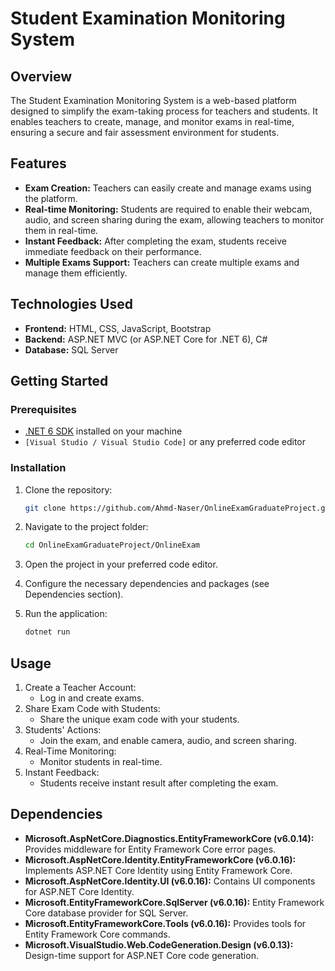 # Student Examination Monitoring System

## Overview

The Student Examination Monitoring System is a web-based platform designed to simplify the exam-taking process for teachers and students. It enables teachers to create, manage, and monitor exams in real-time, ensuring a secure and fair assessment environment for students.

## Features

- **Exam Creation:** Teachers can easily create and manage exams using the platform.
- **Real-time Monitoring:** Students are required to enable their webcam, audio, and screen sharing during the exam, allowing teachers to monitor them in real-time.
- **Instant Feedback:** After completing the exam, students receive immediate feedback on their performance.
- **Multiple Exams Support:** Teachers can create multiple exams and manage them efficiently.

## Technologies Used

- **Frontend:** HTML, CSS, JavaScript, Bootstrap
- **Backend:** ASP.NET MVC (or ASP.NET Core for .NET 6), C#
- **Database:** SQL Server


## Getting Started

### Prerequisites

- [.NET 6 SDK](https://dotnet.microsoft.com/download/dotnet/6.0) installed on your machine
- `[Visual Studio / Visual Studio Code]` or any preferred code editor

### Installation

1. Clone the repository:

   ```bash
   git clone https://github.com/Ahmd-Naser/OnlineExamGraduateProject.git
2. Navigate to the project folder:

   ```bash
   cd OnlineExamGraduateProject/OnlineExam
3. Open the project in your preferred code editor.

4. Configure the necessary dependencies and packages (see Dependencies section).

5. Run the application:

   ```bash
   dotnet run
## Usage

1. Create a Teacher Account:
    * Log in and create exams.
2. Share Exam Code with Students:
    * Share the unique exam code with your students.
3. Students' Actions:
    * Join the exam, and enable camera, audio, and screen sharing.
4. Real-Time Monitoring:
    * Monitor students in real-time.
5. Instant Feedback:
    * Students receive instant result after completing the exam.



## Dependencies

- **Microsoft.AspNetCore.Diagnostics.EntityFrameworkCore (v6.0.14):** Provides middleware for Entity Framework Core error pages.
- **Microsoft.AspNetCore.Identity.EntityFrameworkCore (v6.0.16):** Implements ASP.NET Core Identity using Entity Framework Core.
- **Microsoft.AspNetCore.Identity.UI (v6.0.16):** Contains UI components for ASP.NET Core Identity.
- **Microsoft.EntityFrameworkCore.SqlServer (v6.0.16):** Entity Framework Core database provider for SQL Server.
- **Microsoft.EntityFrameworkCore.Tools (v6.0.16):** Provides tools for Entity Framework Core commands.
- **Microsoft.VisualStudio.Web.CodeGeneration.Design (v6.0.13):** Design-time support for ASP.NET Core code generation.

